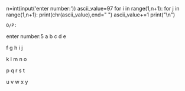 n=int(input('enter number:'))
ascii_value=97
for i in range(1,n+1):
    for j in range(1,n+1):
        print(chr(ascii_value),end=" ")
        ascii_value+=1
    print("\n")
    
    O/P:
enter number:5
a b c d e 

f g h i j 

k l m n o 

p q r s t 

u v w x y 

> 
    
